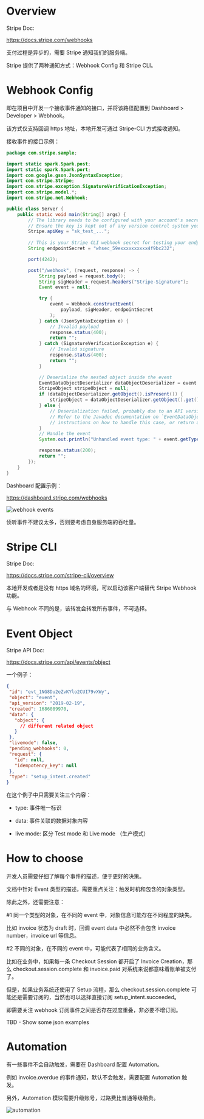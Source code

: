 # Overview

Stripe Doc:

https://docs.stripe.com/webhooks

支付过程是异步的，需要 Stripe 通知我们的服务端。

Stripe 提供了两种通知方式：Webhook Config 和 Stripe CLI。

# Webhook Config

即在项目中开发一个接收事件通知的接口，并将该路径配置到 Dashboard > Developer > Webhook。

该方式仅支持回调 https 地址，本地开发可通过 Stripe-CLI 方式接收通知。

接收事件的接口示例：

```java
package com.stripe.sample;

import static spark.Spark.post;
import static spark.Spark.port;
import com.google.gson.JsonSyntaxException;
import com.stripe.Stripe;
import com.stripe.exception.SignatureVerificationException;
import com.stripe.model.*;
import com.stripe.net.Webhook;

public class Server {
    public static void main(String[] args) {
        // The library needs to be configured with your account's secret key.
        // Ensure the key is kept out of any version control system you might be using.
        Stripe.apiKey = "sk_test_...";
        
        // This is your Stripe CLI webhook secret for testing your endpoint locally.
        String endpointSecret = "whsec_59exxxxxxxxxx4f9bc232";

        port(4242);

        post("/webhook", (request, response) -> {
            String payload = request.body();
            String sigHeader = request.headers("Stripe-Signature");
            Event event = null;

            try {
                event = Webhook.constructEvent(
                    payload, sigHeader, endpointSecret
                );
            } catch (JsonSyntaxException e) {
                // Invalid payload
                response.status(400);
                return "";
            } catch (SignatureVerificationException e) {
                // Invalid signature
                response.status(400);
                return "";
            }

            // Deserialize the nested object inside the event
            EventDataObjectDeserializer dataObjectDeserializer = event.getDataObjectDeserializer();
            StripeObject stripeObject = null;
            if (dataObjectDeserializer.getObject().isPresent()) {
                stripeObject = dataObjectDeserializer.getObject().get();
            } else {
                // Deserialization failed, probably due to an API version mismatch.
                // Refer to the Javadoc documentation on `EventDataObjectDeserializer` for
                // instructions on how to handle this case, or return an error here.
            }
            // Handle the event
            System.out.println("Unhandled event type: " + event.getType());

            response.status(200);
            return "";
        });
    }
}
```

Dashboard 配置示例：

https://dashboard.stripe.com/webhooks

![webhook events](/img/stripe-webhook-events.png)

侦听事件不建议太多，否则要考虑自身服务端的吞吐量。

# Stripe CLI

Stripe Doc:

https://docs.stripe.com/stripe-cli/overview

本地开发或者是没有 https 域名的环境，可以启动该客户端替代 Stripe Webhook 功能。

与 Webhook 不同的是，该转发会转发所有事件，不可选择。

# Event Object

Stripe API Doc:

https://docs.stripe.com/api/events/object

一个例子：

```json
{
 "id": "evt_1NG8Du2eZvKYlo2CUI79vXWy",
 "object": "event",
 "api_version": "2019-02-19",
 "created": 1686089970,
 "data": {
   "object": {
     // different related object
   }
 },
 "livemode": false,
 "pending_webhooks": 0,
 "request": {
   "id": null,
   "idempotency_key": null
 },
 "type": "setup_intent.created"
}
```

在这个例子中只需要关注三个内容：

- type: 事件唯一标识

- data: 事件关联的数据对象内容

- live mode: 区分 Test mode 和 Live mode （生产模式）

# How to choose

开发人员需要仔细了解每个事件的描述，便于更好的决策。

文档中针对 Event 类型的描述，需要重点关注：触发时机和包含的对象类型。

除此之外，还需要注意：

#1 同一个类型的对象，在不同的 event 中，对象信息可能存在不同程度的缺失。

比如 invoice 状态为 draft 时，回调 event data 中必然不会包含 invoice number，invoice url 等信息。

#2 不同的对象，在不同的 event 中，可能代表了相同的业务含义。

比如在业务中，如果每一条 Checkout Session 都开启了 Invoice Creation，那么 checkout.session.complete 和 invoice.paid 对系统来说都意味着账单被支付了。

但是，如果业务系统还使用了 Setup 流程，那么 checkout.session.complete 可能还是需要订阅的，当然也可以选择直接订阅 setup_intent.succeeded。

即需要关注 webhook 订阅事件之间是否存在过度重叠，非必要不增订阅。

TBD - Show some json examples

# Automation

有一些事件不会自动触发，需要在 Dashboard 配置 Automation。

例如 invoice.overdue 的事件通知，默认不会触发，需要配置 Automation 触发。

另外，Automation 模块需要升级账号，过路费比普通等级稍贵。

![automation](/img/stripe-automation-upgrade.png)






